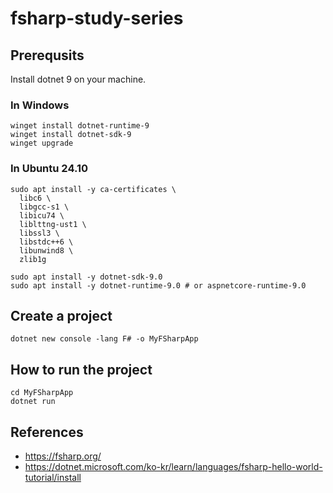 # fsharp-study-series

## Prerequsits

Install dotnet 9 on your machine.

### In Windows

```pwsh
winget install dotnet-runtime-9
winget install dotnet-sdk-9
winget upgrade
```

### In Ubuntu 24.10

```pwsh
sudo apt install -y ca-certificates \
  libc6 \
  libgcc-s1 \
  libicu74 \
  liblttng-ust1 \
  libssl3 \
  libstdc++6 \
  libunwind8 \
  zlib1g
  
sudo apt install -y dotnet-sdk-9.0
sudo apt install -y dotnet-runtime-9.0 # or aspnetcore-runtime-9.0
```

## Create a project

```pwsh
dotnet new console -lang F# -o MyFSharpApp
```

## How to run the project

```pwsh
cd MyFSharpApp
dotnet run
```


## References

- https://fsharp.org/
- https://dotnet.microsoft.com/ko-kr/learn/languages/fsharp-hello-world-tutorial/install
